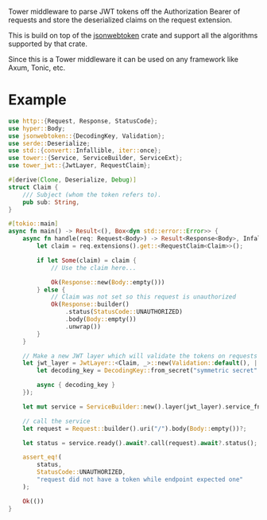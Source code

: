 Tower middleware to parse JWT tokens off the Authorization Bearer of requests and store the deserialized claims on the
request extension.

This is build on top of the [jsonwebtoken](https://docs.rs/jsonwebtoken) crate and support all the algorithms supported by that crate.

Since this is a Tower middleware it can be used on any framework like Axum, Tonic, etc.

# Example

``` rust
use http::{Request, Response, StatusCode};
use hyper::Body;
use jsonwebtoken::{DecodingKey, Validation};
use serde::Deserialize;
use std::{convert::Infallible, iter::once};
use tower::{Service, ServiceBuilder, ServiceExt};
use tower_jwt::{JwtLayer, RequestClaim};

#[derive(Clone, Deserialize, Debug)]
struct Claim {
    /// Subject (whom the token refers to).
    pub sub: String,
}

#[tokio::main]
async fn main() -> Result<(), Box<dyn std::error::Error>> {
    async fn handle(req: Request<Body>) -> Result<Response<Body>, Infallible> {
        let claim = req.extensions().get::<RequestClaim<Claim>>();

        if let Some(claim) = claim {
            // Use the claim here...

            Ok(Response::new(Body::empty()))
        } else {
            // Claim was not set so this request is unauthorized
            Ok(Response::builder()
                .status(StatusCode::UNAUTHORIZED)
                .body(Body::empty())
                .unwrap())
        }
    }

    // Make a new JWT layer which will validate the tokens on requests
    let jwt_layer = JwtLayer::<Claim, _>::new(Validation::default(), || {
        let decoding_key = DecodingKey::from_secret("symmetric secret".as_bytes());

        async { decoding_key }
    });

    let mut service = ServiceBuilder::new().layer(jwt_layer).service_fn(handle);

    // call the service
    let request = Request::builder().uri("/").body(Body::empty())?;

    let status = service.ready().await?.call(request).await?.status();

    assert_eq!(
        status,
        StatusCode::UNAUTHORIZED,
        "request did not have a token while endpoint expected one"
    );

    Ok(())
}
```

